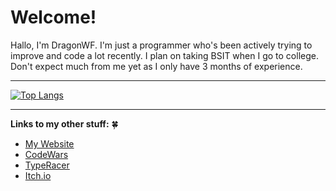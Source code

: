 # Welcome!

Hallo, I'm DragonWF. I'm just a programmer who's been actively trying to improve and code a lot recently. I plan on taking BSIT when I go to college. Don't expect much from me yet as I only have 3 months of experience.

---

[![Top Langs](https://github-readme-stats.vercel.app/api/top-langs/?username=DragunWF&layout=compact&theme=merko)](https://github.com/anuraghazra/github-readme-stats)

---

**Links to my other stuff:** 🍀
- [My Website](https://dragonwf.netlify.app/)
- [CodeWars](https://www.codewars.com/users/DragonWF)
- [TypeRacer](https://data.typeracer.com/pit/profile?user=dragonwf)
- [Itch.io](https://dragonwf.itch.io/)
